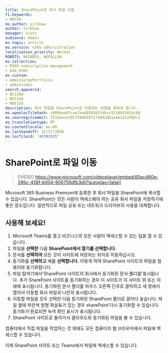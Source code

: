 ```yaml
---
title: SharePoint로 회사 파일 이동
f1.keywords:
- NOCSH
ms.author: sirkkuw
author: Sirkkuw
manager: scotv
audience: Admin
ms.topic: article
ms.service: o365-administration
localization_priority: Normal
ROBOTS: NOINDEX, NOFOLLOW
ms.collection:
- M365-subscription-management
- Adm_O365
ms.custom:
- AdminSurgePortfolio
- adminvideo
search.appverid:
- BCS160
- MET150
- MOE150
description: 회사 파일을 SharePoint로 이동하는 방법을 배워야 합니다.
ms.openlocfilehash: c086bea07cee7aa40585653dbcc93189d181dc0d
ms.sourcegitcommit: f231eece2927f0d01072fd092db1eab15525bbc2
ms.translationtype: MT
ms.contentlocale: ko-KR
ms.lasthandoff: 12/17/2020
ms.locfileid: "49702935"
---
```

# <a name="move-files-to-sharepoint"></a>SharePoint로 파일 이동

> [!VIDEO https://www.microsoft.com/videoplayer/embed/65ec460e-296c-458f-b004-906756dfb3d0?autoplay=false]

Microsoft 365 Business Premium에 등록한 후 회사&#39;파일을 SharePoint에 복사할 수 있습니다. SharePoint는 모든 사람이 액세스해야 하는 공유 회사 파일을 저장하기에 좋은 장소입니다. 일반적으로 파일 공유 또는 네트워크 드라이브의 사용을 대체합니다.

## <a name="try-it"></a>사용해 보세요!

1. Microsoft Teams를 열고 비즈니스의 모든 사람이 액세스할 수 있는 팀을 열 수 있습니다.
2. 파일을 **선택한** 다음 **SharePoint에서 열기를 선택합니다.**
3. 문서를  **선택하여** 모든 것이 사이트에 저장되는 위치로 이동하십시오.
4. 동기화를 **선택하고** 예를 **선택합니다.** 이렇게 하여 SharePoint 사이트의 파일을 컴퓨터와 동기화합니다.
5. 파일 탐색기에서&#39;SharePoint 사이트의 회사에서 동기화된 문서 폴더를&#39;표시됩니다. 추가 SharePoint 사이트를 동기화하는 경우 이 사이트가 이 사이트 위 또는 아래에 표시됩니다. 동기화된 문서 폴더를 마우스 오른쪽 단추로 클릭하고 새 창에서 열어서 이동할 회사 파일과 나란히 표시됩니다.
6. 이동할 파일을 모두 선택한 다음 동기화된 SharePoint 폴더로 끌어다 놓습니다. 파일 옆에 파란색 원형 화살표가 있는 경우 sharePoint&#39;다시 동기화할 수 있습니다. 동기화가&#39;완료되면 녹색 확인 표시가 표시됩니다.
7. SharePoint 사이트로 돌아가서 클라우드와 동기화된 파일을 볼 수 있습니다.

컴퓨터에서 직접 파일을 작업하는 것 외에도 모든 컴퓨터의 웹 브라우저에서 파일에 액세스할 수 있습니다.

이제 SharePoint 사이트 또는 Teams에서 파일에 액세스할 수 있습니다.